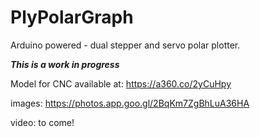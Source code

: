 # PlyPolarGraph
Arduino powered - dual stepper and servo polar plotter.

***This is a work in progress***

Model for CNC available at: https://a360.co/2yCuHpy

images: https://photos.app.goo.gl/2BqKm7ZgBhLuA36HA

video: to come!
